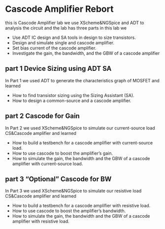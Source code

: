 # Cascode Amplifier Rebort 
this is Cascode Amplifier lab we use XScheme&NGSpice and ADT to analysis the circuit and the lab has three parts
in this lab we
- Use ADT IC design and SA tools in design to size transistors.
- Design and simulate single and cascode amplifier.
- Set bias current of the cascode amplifier.
- Investigate the gain, the bandwidth, and the GBW of a cascode amplifier


## part 1 Device Sizing using ADT SA
In Part 1 we used ADT to generate the characteristics graph of MOSFET and learned
- How to find transistor sizing using the Sizing Assistant (SA).
- How to design a common-source and a cascode amplifier.

## part 2 Cascode for Gain
In Part 2 we used XScheme&NGSpice to simulate our current-source load CS&Cascode amplifier and learned
- How to build a testbench for a cascode amplifier with current-source load.
- How to use cascode to boost the amplifier’s gain.
- How to simulate the gain, the bandwidth and the GBW of a cascode amplifier with current-source load.

## part 3 “Optional” Cascode for BW
In Part 3 we used XScheme&NGSpice to simulate our resistive load CS&Cascode amplifier and learned
- How to build a testbench for a cascode amplifier with resistive load.
- How to use cascode to boost the amplifier’s bandwidth.
- How to simulate the gain, the bandwidth and the GBW of a cascode amplifier with resistive load.
